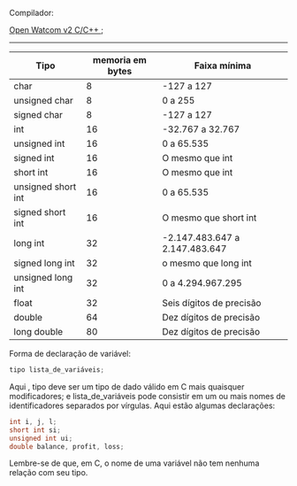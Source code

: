 
Compilador:

[Open Watcom v2 C/C++ ](https://github.com/open-watcom/open-watcom-v2/);

---

| Tipo | memoria em bytes | Faixa mínima |
|---|---|---|
| char | 8 | -127 a 127 |
| unsigned char | 8 |  0 a 255 |            
| signed char | 8 | -127 a 127 |
| int | 16 | -32.767 a 32.767 |                                             
| unsigned int |  16 | 0 a 65.535 |                      
| signed int |  16 | O mesmo que int |                                        
| short int |  16 | O mesmo que int |
| unsigned short int |  16 | 0 a 65.535 |
| signed short int | 16 | O mesmo que short int|
| long int | 32 | -2.147.483.647 a 2.147.483.647 |
| signed long int | 32 | o mesmo que long int |
| unsigned long int | 32 | 0 a 4.294.967.295 |
| float | 32 | Seis dígitos de precisão |
| double | 64 | Dez dígitos de precisão |
| long double | 80 | Dez dígitos de precisão |
    
                                          


Forma de declaração de variável:

~~~c
tipo lista_de_variáveis;
~~~

Aqui , tipo deve ser um tipo de dado válido em C mais quaisquer modificadores; e lista_de_variáveis pode consistir em um ou mais nomes de identificadores separados por vírgulas. Aqui estão algumas declarações:

~~~c
int i, j, l;
short int si;
unsigned int ui;
double balance, profit, loss;
~~~

Lembre-se de que, em C, o nome de uma variável não tem nenhuma relação com seu tipo.

